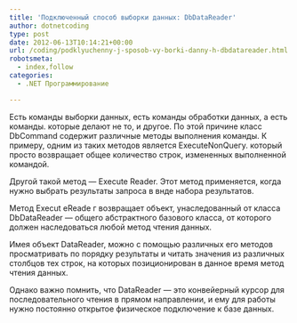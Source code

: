```yaml
---
title: 'Подключенный способ выборки данных: DbDataReader'
author: dotnetcoding
type: post
date: 2012-06-13T10:14:21+00:00
url: /coding/podklyuchenny-j-sposob-vy-borki-danny-h-dbdatareader.html
robotsmeta:
  - index,follow
categories:
  - .NET Программирование

---
```

Есть команды выборки данных, есть команды обработки данных, а есть команды. которые делают не то, и другое. <!--more-->По этой причине класс DbCommand содержит различные методы выполнения команды. К примеру, одним из таких методов является ExecuteNonQuегу. который просто возвращает общее количество строк, измененных выполненной командой.

Другой такой метод — Execute Reader. Этот метод применяется, когда нужно выбрать результаты запроса в внде набора результатов.

Метод Execut eReade г возвращает объект, унаследованный от класса DbDataReader — общего абстрактного базового класса, от которого должен наследоваться любой метод чтения данных.
  
Имея объект DataReader, можно с помощью различных его методов просматривать по порядку результаты и читать значения из различных столбцов тех строк, на которых позиционирован в данное время метод чтения данных.
  
Однако важно помнить, что DataReader — это конвейерный курсор для последовательного чтения в прямом направлении, и ему для работы нужно постоянно открытое физическое подключение к базе данных.